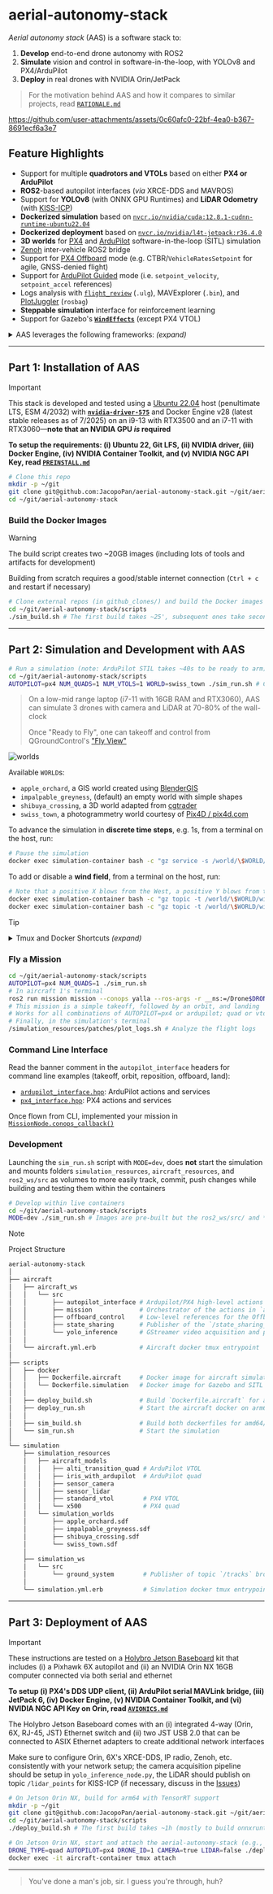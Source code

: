 # aerial-autonomy-stack

*Aerial autonomy stack* (AAS) is a software stack to:

1. **Develop** end-to-end drone autonomy with ROS2
2. **Simulate** vision and control in software-in-the-loop, with YOLOv8 and PX4/ArduPilot
3. **Deploy** in real drones with NVIDIA Orin/JetPack

> For the motivation behind AAS and how it compares to similar projects, read [`RATIONALE.md`](/supplementary/RATIONALE.md)

https://github.com/user-attachments/assets/0c60afc0-22bf-4ea0-b367-8691ecf6a3e7

## Feature Highlights

- Support for multiple **quadrotors and VTOLs** based on either **PX4 or ArduPilot**
- **ROS2**-based autopilot interfaces (*via* XRCE-DDS and MAVROS)
- Support for **YOLOv8** (with ONNX GPU Runtimes) and **LiDAR Odometry** (with [KISS-ICP](https://github.com/PRBonn/kiss-icp))
- **Dockerized simulation** based on [`nvcr.io/nvidia/cuda:12.8.1-cudnn-runtime-ubuntu22.04`](https://catalog.ngc.nvidia.com/orgs/nvidia/containers/cuda/tags)
- **Dockerized deployment** based on [`nvcr.io/nvidia/l4t-jetpack:r36.4.0`](https://catalog.ngc.nvidia.com/orgs/nvidia/containers/l4t-jetpack/tags)
- **3D worlds** for [PX4](https://docs.px4.io/main/en/simulation/#sitl-simulation-environment) and [ArduPilot](https://ardupilot.org/dev/docs/sitl-simulator-software-in-the-loop.html#sitl-architecture) software-in-the-loop (SITL) simulation
- [Zenoh](https://github.com/eclipse-zenoh/zenoh-plugin-ros2dds) inter-vehicle ROS2 bridge
- Support for [PX4 Offboard](https://docs.px4.io/main/en/flight_modes/offboard.html) mode (e.g. CTBR/`VehicleRatesSetpoint` for agile, GNSS-denied flight) 
- Support for [ArduPilot Guided](https://ardupilot.org/copter/docs/ac2_guidedmode.html) mode (i.e. `setpoint_velocity`, `setpoint_accel` references)
- Logs analysis with [`flight_review`](https://github.com/PX4/flight_review) (`.ulg`), MAVExplorer (`.bin`), and [PlotJuggler](https://github.com/facontidavide/PlotJuggler) (`rosbag`)
- **Steppable simulation** interface for reinforcement learning
- Support for Gazebo's [**`WindEffects`**](https://github.com/gazebosim/gz-sim/blob/gz-sim10/examples/worlds/wind.sdf) (except PX4 VTOL)

<details>
<summary>AAS leverages the following frameworks: <i>(expand)</i></summary>

> [*ROS2 Humble*](https://docs.ros.org/en/rolling/Releases.html) (LTS, EOL 5/2027), [*Gazebo Sim Harmonic*](https://gazebosim.org/docs/latest/releases/) (LTS, EOL 9/2028), [*PX4 1.16*](https://github.com/PX4/PX4-Autopilot/releases) interfaced *via* [XRCE-DDS](https://github.com/eProsima/Micro-XRCE-DDS/releases), [*ArduPilot 4.6*](https://github.com/ArduPilot/ardupilot/releases) interfaced *via* [MAVROS](https://github.com/mavlink/mavros/releases), [*YOLOv8*](https://github.com/ultralytics/ultralytics/releases) on [*ONNX Runtime 1.22*](https://onnxruntime.ai/getting-started) (latest stable releases as of 8/2025), [*L4T 36* (Ubuntu 22-based)/*JetPack 6*](https://developer.nvidia.com/embedded/jetpack-archive) (for deployment only, latest major release as of 8/2025)

</details>

---

## Part 1: Installation of AAS

> [!IMPORTANT]
> This stack is developed and tested using a [Ubuntu 22.04](https://ubuntu.com/about/release-cycle) host (penultimate LTS, ESM 4/2032) with [**`nvidia-driver-575`**](https://developer.nvidia.com/datacenter-driver-archive) and Docker Engine v28 (latest stable releases as of 7/2025) on an i9-13 with RTX3500 and an i7-11 with RTX3060—**note that an NVIDIA GPU *is* required**
> 
> **To setup the requirements: (i) Ubuntu 22, Git LFS, (ii) NVIDIA driver, (iii) Docker Engine, (iv) NVIDIA Container Toolkit, and (v) NVIDIA NGC API Key, read [`PREINSTALL.md`](/supplementary/PREINSTALL.md)**

```sh
# Clone this repo
mkdir -p ~/git
git clone git@github.com:JacopoPan/aerial-autonomy-stack.git ~/git/aerial-autonomy-stack
cd ~/git/aerial-autonomy-stack
```

### Build the Docker Images

> [!WARNING]
> The build script creates two ~20GB images (including lots of tools and artifacts for development)
> 
> Building from scratch requires a good/stable internet connection (`Ctrl + c` and restart if necessary)

```sh
# Clone external repos (in github_clones/) and build the Docker images
cd ~/git/aerial-autonomy-stack/scripts
./sim_build.sh # The first build takes ~25', subsequent ones take seconds to minutes
```

---

## Part 2: Simulation and Development with AAS

```sh
# Run a simulation (note: ArduPilot STIL takes ~40s to be ready to arm)
cd ~/git/aerial-autonomy-stack/scripts
AUTOPILOT=px4 NUM_QUADS=1 NUM_VTOLS=1 WORLD=swiss_town ./sim_run.sh # Check the script for more options
```

> On a low-mid range laptop (i7-11 with 16GB RAM and RTX3060), AAS can simulate 3 drones with camera and LiDAR at 70-80% of the wall-clock
>
> Once "Ready to Fly", one can takeoff and control from QGroundControl's ["Fly View"](https://docs.qgroundcontrol.com/master/en/qgc-user-guide/fly_view/fly_view.html)

![worlds](https://github.com/user-attachments/assets/45a2f2ad-cc31-4d71-aa2e-4fe542a59a77)

Available `WORLD`s:
- `apple_orchard`, a GIS world created using [BlenderGIS](https://github.com/domlysz/BlenderGIS)
- `impalpable_greyness`, (default) an empty world with simple shapes
- `shibuya_crossing`, a 3D world adapted from [cgtrader](https://www.cgtrader.com/)
- `swiss_town`, a photogrammetry world courtesy of [Pix4D / pix4d.com](https://support.pix4d.com/hc/en-us/articles/360000235126)

To advance the simulation in **discrete time steps**, e.g. 1s, from a terminal on the host, run:

```sh
# Pause the simulation
docker exec simulation-container bash -c "gz service -s /world/\$WORLD/control --reqtype gz.msgs.WorldControl --reptype gz.msgs.Boolean --req 'multi_step: 250, pause: true'" # Adjust multi_step based on the value of max_step_size in the world's .sdf 
```

To add or disable a **wind field**, from a terminal on the host, run:

```sh
# Note that a positive X blows from the West, a positive Y blows from the South
docker exec simulation-container bash -c "gz topic -t /world/\$WORLD/wind/ -m gz.msgs.Wind  -p 'linear_velocity: {x: 0.0 y: 3.0}, enable_wind: true'"
docker exec simulation-container bash -c "gz topic -t /world/\$WORLD/wind/ -m gz.msgs.Wind  -p 'enable_wind: false'"
```

> [!TIP]
> <details>
> <summary>Tmux and Docker Shortcuts <i>(expand)</i></summary>
> 
> - Move between Tmux windows with `Ctrl + b`, then `n`, `p`
> - Move between Tmux panes with `Ctrl + b`, then `arrow keys`
> - Enter copy mode to scroll back with `Ctrl + [`, then `arrow keys`, exit with `q`
> - Split a Tmux window with `Ctrl + b`, then `"` (horizontal) or `%` (vertical)
> - Detach Tmux with `Ctrl + b`, then `d`
> ```sh
> tmux list-sessions # List all sessions
> tmux attach-session -t [session_name] # Reattach a session
> tmux kill-session -t [session_name] # Kill a session
> tmux kill-server # Kill all sessions
> ```
> Docker hygiene:
> ```sh
> docker ps -a # List containers
> docker stop $(docker ps -q) # Stop all containers
> docker container prune # Remove all stopped containers
> 
> docker images # List images
> docker image prune # Remove untagged images
> docker rmi <image_name_or_id> # Remove a specific image
> docker builder prune # Clear the cache system wide
> ```
> </details>

### Fly a Mission

```sh
cd ~/git/aerial-autonomy-stack/scripts
AUTOPILOT=px4 NUM_QUADS=1 ./sim_run.sh
# In aircraft 1's terminal
ros2 run mission mission --conops yalla --ros-args -r __ns:=/Drone$DRONE_ID -p use_sim_time:=true
# This mission is a simple takeoff, followed by an orbit, and landing
# Works for all combinations of AUTOPILOT=px4 or ardupilot; quad or vtol
# Finally, in the simulation's terminal
/simulation_resources/patches/plot_logs.sh # Analyze the flight logs
```

### Command Line Interface

Read the banner comment in the `autopilot_interface` headers for command line examples (takeoff, orbit, reposition, offboard, land):

- [`ardupilot_interface.hpp`](/aircraft/aircraft_ws/src/autopilot_interface/src/ardupilot_interface.hpp): ArduPilot actions and services
- [`px4_interface.hpp`](/aircraft/aircraft_ws/src/autopilot_interface/src/px4_interface.hpp): PX4 actions and services

Once flown from CLI, implemented your mission in [`MissionNode.conops_callback()`](/aircraft/aircraft_ws/src/mission/mission/mission_node.py)


### Development

Launching the `sim_run.sh` script with `MODE=dev`, does **not** start the simulation and mounts folders `simulation_resources`, `aircraft_resources`, and `ros2_ws/src` as volumes to more easily track, commit, push changes while building and testing them within the containers

```sh
# Develop within live containers
cd ~/git/aerial-autonomy-stack/scripts
MODE=dev ./sim_run.sh # Images are pre-built but the ros2_ws/src/ and *_resources/ folders are mounted from the host
```

> [!NOTE]
> Project Structure
> 
> ```sh
> aerial-autonomy-stack
> │
> ├── aircraft
> │   ├── aircraft_ws
> │   │   └── src
> │   │       ├── autopilot_interface # Ardupilot/PX4 high-level actions (Takeoff, Orbit, Offboard, Land)
> │   │       ├── mission             # Orchestrator of the actions in `autopilot_interface` 
> │   │       ├── offboard_control    # Low-level references for the Offboard action in `autopilot_interface` 
> │   │       ├── state_sharing       # Publisher of the `/state_sharing_drone_N` topic broadcasted by Zenoh
> │   │       └── yolo_inference      # GStreamer video acquisition and publisher of YOLO bounding boxes
> │   │
> │   └── aircraft.yml.erb            # Aircraft docker tmux entrypoint
> │
> ├── scripts
> │   ├── docker
> │   │   ├── Dockerfile.aircraft     # Docker image for aircraft simulation and deployment
> │   │   └── Dockerfile.simulation   # Docker image for Gazebo and SITL simulation
> │   │
> │   ├── deploy_build.sh             # Build `Dockerfile.aircraft` for arm64/Orin
> │   ├── deploy_run.sh               # Start the aircraft docker on arm64/Orin
> │   │
> │   ├── sim_build.sh                # Build both dockerfiles for amd64/simulation
> │   └── sim_run.sh                  # Start the simulation
> │
> └── simulation
>     ├── simulation_resources
>     │   ├── aircraft_models
>     │   │   ├── alti_transition_quad # ArduPilot VTOL
>     │   │   ├── iris_with_ardupilot  # ArduPilot quad
>     │   │   ├── sensor_camera
>     │   │   ├── sensor_lidar
>     │   │   ├── standard_vtol        # PX4 VTOL
>     │   │   └── x500                 # PX4 quad
>     │   └── simulation_worlds
>     │       ├── apple_orchard.sdf
>     │       ├── impalpable_greyness.sdf
>     │       ├── shibuya_crossing.sdf
>     │       └── swiss_town.sdf
>     │
>     ├── simulation_ws
>     │   └── src
>     │       └── ground_system        # Publisher of topic `/tracks` broadcasted by Zenoh
>     │
>     └── simulation.yml.erb           # Simulation docker tmux entrypoint
> ```

---

## Part 3: Deployment of AAS

> [!IMPORTANT]
> These instructions are tested on a [Holybro Jetson Baseboard](https://holybro.com/products/pixhawk-jetson-baseboard) kit that includes (i) a Pixhawk 6X autopilot and (ii) an NVIDIA Orin NX 16GB computer connected via both serial and ethernet
> 
> **To setup (i) PX4's DDS UDP client, (ii) ArduPilot serial MAVLink bridge, (iii) JetPack 6, (iv) Docker Engine, (v) NVIDIA Container Toolkit, and (vi) NVIDIA NGC API Key on Orin, read [`AVIONICS.md`](/supplementary/AVIONICS.md)**
>
> The Holybro Jetson Baseboard comes with an (i) integrated 4-way (Orin, 6X, RJ-45, JST) Ethernet switch and (ii) two JST USB 2.0 that can be connected to ASIX Ethernet adapters to create additional network interfaces
> 
> Make sure to configure Orin, 6X's XRCE-DDS, IP radio, Zenoh, etc. consistently with your network setup; the camera acquisition pipeline should be setup in `yolo_inference_node.py`, the LiDAR should publish on topic `/lidar_points` for KISS-ICP (if necessary, discuss in the [Issues](https://github.com/JacopoPan/aerial-autonomy-stack/issues))


```sh
# On Jetson Orin NX, build for arm64 with TensorRT support
mkdir -p ~/git
git clone git@github.com:JacopoPan/aerial-autonomy-stack.git ~/git/aerial-autonomy-stack
cd ~/git/aerial-autonomy-stack/scripts
./deploy_build.sh # The first build takes ~1h (mostly to build onnxruntime-gpu from source)
```

```sh
# On Jetson Orin NX, start and attach the aerial-autonomy-stack (e.g., from ssh)
DRONE_TYPE=quad AUTOPILOT=px4 DRONE_ID=1 CAMERA=true LIDAR=false ./deploy_run.sh
docker exec -it aircraft-container tmux attach
```

---
> You've done a man's job, sir. I guess you're through, huh?

<!-- 

## TODOs

- Allow quad/VTOL mixed simulation    
    for each autopilot, takeoff all vehicles from ap interface
    - 1 quad
    - 3 quads
    - 1 vtol
    - 3 vtols
    - 1 quad, 1 vtols
    - 1 quad, 2 vtols
    - 2 quads, 1 vtol
    - 2 quads, 2 vtols

- https://developer.nvidia.com/embedded/learn/tutorials/first-picture-csi-usb-camera
- https://github.com/Livox-SDK/livox_ros_driver2
- Simplify ArdupilotInterface
- Add state estimation package/node
- Add bounding-box-based Offboard
- Create smaller docker images to use GitHub Actions
- For PX4 quad max tilt maneuver, zero the anti-windup gain: const float arw_gain = 2.f / _gain_vel_p(0);
- ????
- Profit

### Known Issues

- QGC is started with a virtual joystick (with low throttle for VTOLs and centered throttle for quads), this is reflective of real-life but note that this counts as "RC loss" when switching focus from one autopilot instance to another
- ArduPilot CIRCLE mode for quads require to explicitly center the virtual throttle with 'rc 3 1500' to keep altitude
- Gazebo WindEffects plugin is disabled for PX4 standard_vtol
- Command 178 MAV_CMD_DO_CHANGE_SPEED is accepted but not effective in changing speed for ArduPilot VTOL
- ArduPilot SITL for Iris uses option -f that also sets "external": True, this is not the case for the Alti Transition from ArduPilot/SITL_Models 
- In ArdupilotInterface's action callbacks, std::shared_lock<std::shared_mutex> lock(node_data_mutex_); could be used on the reads of lat_, lon_, alt_
- In yolo_inference_node.py, cannot open GPU accelerated (nvh264dec) GStreamer pipeline with cv2.VideoCapture, might need to recompile OpenCV to have both CUDA and GStreamer support (or use python3-gi gir1.2-gst-plugins-base-1.0 gir1.2-gstreamer-1.0 and circumvent OpenCV)
- QGC does not save roll and pitch in the telemetry bar for PX4 VTOLs (MAV_TYPE 22)



-->
